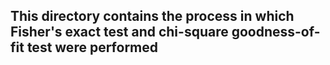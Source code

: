 ## This directory contains the process in which Fisher's exact test and chi-square goodness-of-fit test were performed
